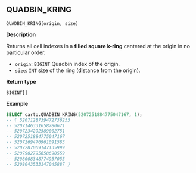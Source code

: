 ## QUADBIN_KRING

```sql:signature
QUADBIN_KRING(origin, size)
```

**Description**

Returns all cell indexes in a **filled square k-ring** centered at the origin in no particular order.

* `origin`: `BIGINT` Quadbin index of the origin.
* `size`: `INT` size of the ring (distance from the origin).

**Return type**

`BIGINT[]`

**Example**

```sql
SELECT carto.QUADBIN_KRING(5207251884775047167, 1);
-- { 5207128739472736255
-- 5207146331658780671
-- 5207234292589002751
-- 5207251884775047167
-- 5207269476961091583
-- 5207287069147135999
-- 5207902795658690559
-- 5208008348774957055
-- 5208043533147045887 }
```
